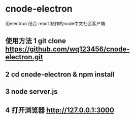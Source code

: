 # cnode-electron
用electron 结合 react 制作的node中文社区客户端

使用方法
1 git clone https://github.com/wq123456/cnode-electron.git
----------------------------------------------------------
2 cd cnode-electron & npm install
----------------------------------
3 node server.js
----------------
4 打开浏览器 http://127.0.0.1:3000
---------------------------------

